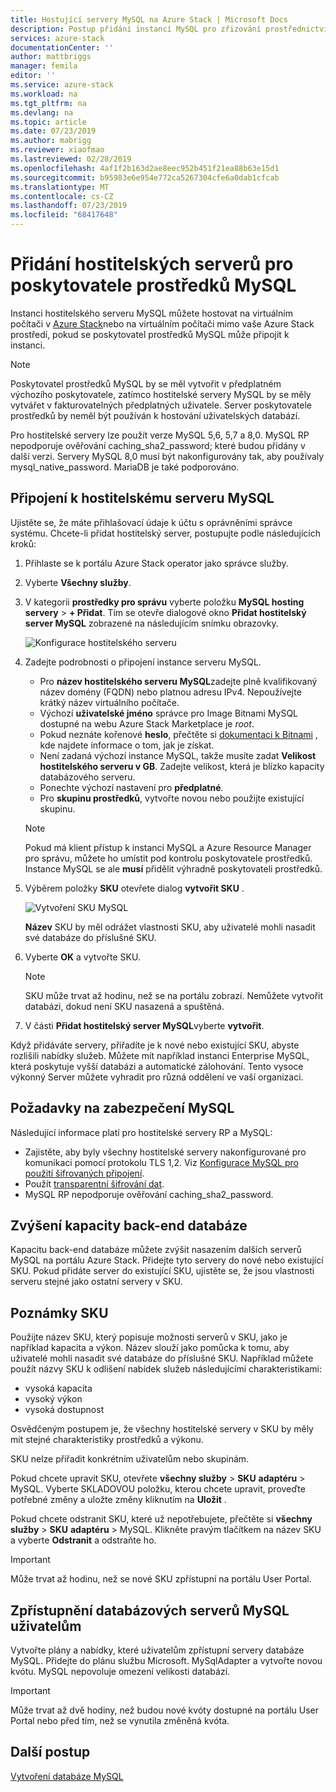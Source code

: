 ```yaml
---
title: Hostující servery MySQL na Azure Stack | Microsoft Docs
description: Postup přidání instancí MySQL pro zřizování prostřednictvím poskytovatele prostředků adaptéru MySQL
services: azure-stack
documentationCenter: ''
author: mattbriggs
manager: femila
editor: ''
ms.service: azure-stack
ms.workload: na
ms.tgt_pltfrm: na
ms.devlang: na
ms.topic: article
ms.date: 07/23/2019
ms.author: mabrigg
ms.reviewer: xiaofmao
ms.lastreviewed: 02/28/2019
ms.openlocfilehash: 4af1f2b163d2ae8eec952b451f21ea88b63e15d1
ms.sourcegitcommit: b95983e6e954e772ca5267304cfe6a0dab1cfcab
ms.translationtype: MT
ms.contentlocale: cs-CZ
ms.lasthandoff: 07/23/2019
ms.locfileid: "68417648"
---
```

# <a name="add-hosting-servers-for-the-mysql-resource-provider"></a>Přidání hostitelských serverů pro poskytovatele prostředků MySQL

Instanci hostitelského serveru MySQL můžete hostovat na virtuálním počítači v [Azure Stack](azure-stack-overview.md)nebo na virtuálním počítači mimo vaše Azure Stack prostředí, pokud se poskytovatel prostředků MySQL může připojit k instanci.

> [!NOTE]
> Poskytovatel prostředků MySQL by se měl vytvořit v předplatném výchozího poskytovatele, zatímco hostitelské servery MySQL by se měly vytvářet v fakturovatelných předplatných uživatele. Server poskytovatele prostředků by neměl být používán k hostování uživatelských databází.

Pro hostitelské servery lze použít verze MySQL 5,6, 5,7 a 8,0. MySQL RP nepodporuje ověřování caching_sha2_password; které budou přidány v další verzi. Servery MySQL 8,0 musí být nakonfigurovány tak, aby používaly mysql_native_password. MariaDB je také podporováno.

## <a name="connect-to-a-mysql-hosting-server"></a>Připojení k hostitelskému serveru MySQL

Ujistěte se, že máte přihlašovací údaje k účtu s oprávněními správce systému. Chcete-li přidat hostitelský server, postupujte podle následujících kroků:

1. Přihlaste se k portálu Azure Stack operator jako správce služby.
2. Vyberte **Všechny služby**.
3. V kategorii **prostředky pro správu** vyberte položku **MySQL hosting servery** >  **+ Přidat**. Tím se otevře dialogové okno **Přidat hostitelský server MySQL** zobrazené na následujícím snímku obrazovky.

   ![Konfigurace hostitelského serveru](./media/azure-stack-mysql-rp-deploy/mysql-add-hosting-server-2.png)

4. Zadejte podrobnosti o připojení instance serveru MySQL.

   * Pro **název hostitelského serveru MySQL**zadejte plně kvalifikovaný název domény (FQDN) nebo platnou adresu IPv4. Nepoužívejte krátký název virtuálního počítače.
   * Výchozí **uživatelské jméno** správce pro Image Bitnami MySQL dostupné na webu Azure Stack Marketplace je *root*. 
   * Pokud neznáte kořenové **heslo**, přečtěte si [dokumentaci k Bitnami](https://docs.bitnami.com/azure/faq/#how-to-find-application-credentials) , kde najdete informace o tom, jak je získat. 
   * Není zadaná výchozí instance MySQL, takže musíte zadat **Velikost hostitelského serveru v GB**. Zadejte velikost, která je blízko kapacity databázového serveru.
   * Ponechte výchozí nastavení pro **předplatné**.
   * Pro **skupinu prostředků**, vytvořte novou nebo použijte existující skupinu.

   > [!NOTE]
   > Pokud má klient přístup k instanci MySQL a Azure Resource Manager pro správu, můžete ho umístit pod kontrolu poskytovatele prostředků. Instance MySQL se ale **musí** přidělit výhradně poskytovateli prostředků.

5. Výběrem položky **SKU** otevřete dialog **vytvořit SKU** .

   ![Vytvoření SKU MySQL](./media/azure-stack-mysql-rp-deploy/mysql-new-sku.png)

   **Název** SKU by měl odrážet vlastnosti SKU, aby uživatelé mohli nasadit své databáze do příslušné SKU.

6. Vyberte **OK** a vytvořte SKU.
   > [!NOTE]
   > SKU může trvat až hodinu, než se na portálu zobrazí. Nemůžete vytvořit databázi, dokud není SKU nasazená a spuštěná.

7. V části **Přidat hostitelský server MySQL**vyberte **vytvořit**.

Když přidáváte servery, přiřadíte je k nové nebo existující SKU, abyste rozlišili nabídky služeb. Můžete mít například instanci Enterprise MySQL, která poskytuje vyšší databázi a automatické zálohování. Tento vysoce výkonný Server můžete vyhradit pro různá oddělení ve vaší organizaci.

## <a name="security-considerations-for-mysql"></a>Požadavky na zabezpečení MySQL

Následující informace platí pro hostitelské servery RP a MySQL:

* Zajistěte, aby byly všechny hostitelské servery nakonfigurované pro komunikaci pomocí protokolu TLS 1,2. Viz [Konfigurace MySQL pro použití šifrovaných připojení](https://dev.mysql.com/doc/refman/5.7/en/using-encrypted-connections.html).
* Použít [transparentní šifrování dat](https://dev.mysql.com/doc/mysql-secure-deployment-guide/5.7/en/secure-deployment-data-encryption.html).
* MySQL RP nepodporuje ověřování caching_sha2_password.

## <a name="increase-backend-database-capacity"></a>Zvýšení kapacity back-end databáze

Kapacitu back-end databáze můžete zvýšit nasazením dalších serverů MySQL na portálu Azure Stack. Přidejte tyto servery do nové nebo existující SKU. Pokud přidáte server do existující SKU, ujistěte se, že jsou vlastnosti serveru stejné jako ostatní servery v SKU.

## <a name="sku-notes"></a>Poznámky SKU
Použijte název SKU, který popisuje možnosti serverů v SKU, jako je například kapacita a výkon. Název slouží jako pomůcka k tomu, aby uživatelé mohli nasadit své databáze do příslušné SKU. Například můžete použít názvy SKU k odlišení nabídek služeb následujícími charakteristikami:
  
* vysoká kapacita
* vysoký výkon
* vysoká dostupnost

Osvědčeným postupem je, že všechny hostitelské servery v SKU by měly mít stejné charakteristiky prostředků a výkonu.

SKU nelze přiřadit konkrétním uživatelům nebo skupinám.

Pokud chcete upravit SKU, otevřete **všechny služby** > **SKU** **adaptéru** > MySQL. Vyberte SKLADOVOU položku, kterou chcete upravit, proveďte potřebné změny a uložte změny kliknutím na **Uložit** . 

Pokud chcete odstranit SKU, které už nepotřebujete, přečtěte si **všechny služby** > **SKU** **adaptéru** > MySQL. Klikněte pravým tlačítkem na název SKU a vyberte **Odstranit** a odstraňte ho.

> [!IMPORTANT]
> Může trvat až hodinu, než se nové SKU zpřístupní na portálu User Portal.

## <a name="make-mysql-database-servers-available-to-your-users"></a>Zpřístupnění databázových serverů MySQL uživatelům

Vytvořte plány a nabídky, které uživatelům zpřístupní servery databáze MySQL. Přidejte do plánu službu Microsoft. MySqlAdapter a vytvořte novou kvótu. MySQL nepovoluje omezení velikosti databází.

> [!IMPORTANT]
> Může trvat až dvě hodiny, než budou nové kvóty dostupné na portálu User Portal nebo před tím, než se vynutila změněná kvóta.

## <a name="next-steps"></a>Další postup

[Vytvoření databáze MySQL](azure-stack-mysql-resource-provider-databases.md)
